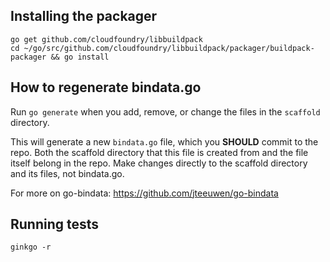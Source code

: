 ## Installing the packager

```
go get github.com/cloudfoundry/libbuildpack
cd ~/go/src/github.com/cloudfoundry/libbuildpack/packager/buildpack-packager && go install
```

## How to regenerate bindata.go
Run `go generate` when you add, remove, or change the files in the `scaffold` directory.

This will generate a new `bindata.go` file, which you **SHOULD** commit to the repo.
Both the scaffold directory that this file is created from and the file itself belong in the repo.
Make changes directly to the scaffold directory and its files, not bindata.go.

For more on go-bindata: https://github.com/jteeuwen/go-bindata

## Running tests

```
ginkgo -r
```
